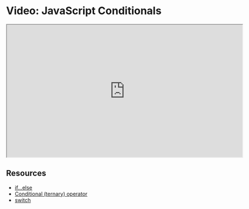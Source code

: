 # Video: JavaScript Conditionals

<iframe src="https://player.vimeo.com/video/549149623?title=0&byline=0&portrait=0" width="640" height="360" allowfullscreen="allowfullscreen" allow="autoplay; fullscreen; picture-in-picture"></iframe>

## Resources

- [if...else](https://developer.mozilla.org/en-US/docs/Web/JavaScript/Reference/Statements/if...else)
- [Conditional (ternary) operator](https://developer.mozilla.org/en-US/docs/Web/JavaScript/Reference/Operators/Conditional_Operator)
- [switch](https://developer.mozilla.org/en-US/docs/Web/JavaScript/Reference/Statements/switch)
